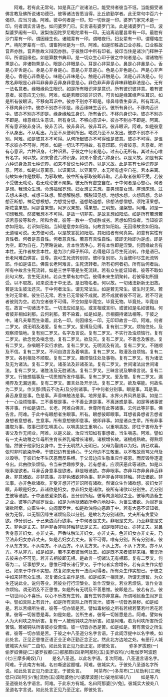 <!-- { "loadSidebar": true } -->
　　阿难。若有此无常句。如是真正广说诸法已。能受持者彼当不诳。当能摄受诸佛言教及佛所说诸功德已。彼等诸法皆悉当得。比丘欲勤学者。此无常句中百六十偈印。应当习诵。阿难。彼中何者是一印。知一切世是一印。婆罗门家咒术是一印。何者谓实言语也。如问婆罗门已。实言语有婆罗门法。此是诸婆罗门一印。波梨婆罗阇有一印。波梨佉因陀罗尼乾陀辈有一印。无谄离谄瞿昙辈有一印。最胜有沙门辈有一印。谓因缘生也。诸贼辈有一印。谓暗夜行。妇女辈有一印。谓璎珞庄严。栴陀罗辈有一印。谓畜狗吠是为一印。阿难。如是印胜故口业亦胜。口业胜故音声亦胜。音声胜故义辩因亦胜。于彼胜印中所有印者。彼印当住是诸沙门释种子印。所谓因缘也。如是算数书典印。是一切众生心印于彼之中何者是心。谓诸物所熏是心。非诸物熏是心。眼是心非眼是心。耳是心非耳是心。鼻是心非鼻是心。舌是心非舌是心。身是心非身是心。意是心非意是心。色是心非色是心。声是心非声是心。香是心非香是心。味是心非味是心。触是心非触是心。法是心非法是心。何故名非眼是心非耳非鼻非舌非身非意是心。非色非声非香非味非触非法是心。无有一法名意者。缘眼缘色生眼识。如是所有眼识非是意识。所有彼识彼非意。若有彼意者。彼意应无分别。阿难。如是若眼识彼非识界。可言如是缘耳缘声生耳识。如是所有彼眼识。不移向耳识中。彼亦不别亦不即是。缘鼻缘香生鼻识。所有耳识。不移向鼻识中。彼亦不别亦不即是。缘舌缘味生舌识。彼所有鼻识。不移向舌识中。彼亦不别亦不即是。缘身缘触生身识。所有舌识。不移向身识中。彼亦不别亦不即是。缘意缘法生意识。所有身识。不移向意识中。彼亦不别亦不即是。阿离。所有意识彼非身识。彼非舌识。彼非鼻识。彼非耳识。彼非眼识。阿难。如是彼意不从身出。不从毛出。乃至不从便利所出。略说乃至不从发出。彼亦不别亦不不别。阿难。如是彼意本不可得。从何所起彼亦不可得谁是彼意。彼亦不可得。是谁不求彼亦不可得。阿难。如是一切法不可得故。有意印耶。何者彼意。言意者。所有心意识。六种识身。七种识界。于彼之中何者是心。过去心无所有。其过去心唯有名字。何以故。如来曾说六种识身。如来不曾说六种身识。以是义故。如是有实六种识身及意七种识界。如来不曾说七种识界。以是义故。此是实有七种识界是意。阿难。如是以意离意。以识离识。以界离界。本无所有虚空自在。若本来离。何故如来作是数耶。为邪取故。彼中所有邪取彼即非取。若非取者彼即不受。若彼不受彼无戏论。若无戏论彼不聚集。彼无所有虚空自在。于中何者是心想心。何者是想。我想众生想。命想福伽罗想。妇女想丈夫想。童男想童女想。座想床想。过去想未来想。戒想三昧想。智想解脱想。解脱知见想。地想水想。火想风想。念处想正断想。神足想根想。力想觉分想。道想助道想。佛想法想僧想。须陀洹果想。斯陀含果想。阿那含果想。阿罗汉果想。得果想。三明想。涅槃想。阿难。如是一切想我想。然彼我想本不可得。是故一切非实。是故言想如阳焰。如是所有若想若识若意彼等和合。所和合者。彼等一数中一切或胜或劣。若想如阳焰者。当知彼识亦如阳焰。若识如阳焰。当知是意亦如阳焰。何故言如阳焰。无因缘故言如阳焰。无道理可说。无方便可说。以是故言犹如阳焰。其阳焰者有何真实。如意有实性有真性者。何者是意自性。何者意真性。若意有真性自性。彼即无物即为是虚。即是为空。即为自在。乃至略说故。言本性清净心。若有本性即是涅槃。何因缘故言有本性。无作者故言本性。是为沙门释子所印。若得是印当尽生死流转。作是语已。长老阿难白佛言。世尊。岂可生死流转别耶。彼印复别耶。为当彼印尽生死流转耶。作如是语已。佛告长老阿难言。生死流转者。所有初何者初。所有后何者后。所有中故言生死流转。如是三世平等是生死流转。若有众生能证知者。彼等不取如此句义故。言生死流转。若众生辈有初中后。彼得未来生阴聚转。若彼等初所摄受。以不取故。如来说法于中无法。是旧物名者。何以故。一切诸法新新无旧故。若是法生彼法还灭。于中何者法生。谓无常法生。如是若无常生。彼生时无常。若生时无常者。彼生已无常。若生已无常彼不成就。若不成就者彼不可说。若不可说者彼则为空。若为空者彼不可得。不空如是毕竟空。毕竟无物。毕竟处。毕竟自在。故言一切诸法不生。一切法应如是见。或言相或言印。或彼如是名如彼相。何者彼非相如刹那。云何刹那。若不染着。如是如是。示相摄持诸法相等。于彼之中。诸凡夫辈而生染着。此名一印。何因缘名一印。无印印故言一印。阿难。何者二罗叉。谓无明及渴爱。复有二罗叉。爱缚及见缚。复有别二罗叉。烦恼住处。及观察烦恼地。复有别二罗叉。名字及言说。复有二罗叉。不实行及浊烦恼行。复有二罗叉。欲念觉及嗔念觉。复有二罗叉。欲及灭。复有二罗叉。不善念及懈怠。复有二罗叉。杂嗔眠不实行求欲。复有二罗叉。无明流及有流。复有二罗叉。不随顺及不信。复有二罗叉。不问自浪言及着嗔恚。复有二罗叉。取漫及自烦恼。复有二罗叉。各别相及不顺取。复有二罗叉。趣烦恼住处及事物。复有二罗叉。有为诸法及无为诸法。复有二罗叉。诸圣法及非诸圣法。复有二罗叉。世间诸法出世间诸法。复有二罗叉。诸胜法及无胜诸法。复有二罗叉。三昧言说及攀缘言说。复有二罗叉。行施想福事及一切思惟所发作福事。复有二罗叉。爱及憎。复有二罗叉。漏境界及无漏远离。复有二罗叉。置言处及开示法。复有二罗叉。欲及堪能。何故名为二罗叉。作叉那(隋云不功夫)及分别诸事。于中何者分别事。眼是事。耳是事。鼻舌身意是事。色是事。声香味触法是事。地界是事。水界火界风界是事。如是二十一心浊烦恼事。三不善根是事。十不善业道是事。不离迷惑是事。如是等诸事彼等非事。作如是语已。长老。阿难白佛言。世尊所有此等诸事。云何此等非事。佛告言。阿难。于此中有眼想者生眼事。所有。眼想彼即眼事。耳想者鼻想者舌想者身想者意想者。生意事。所有意想彼即意事。彼即非事。如是诸众生辈。所有非事摄取为事。取事已即生嗔恚心。以嗔恚故生重嗔心。以重嗔恚故。即住于害母及于害父及作无间业。阿难。以是义故。汝应当知如有事想者。当生嗔恚。阿难。譬如有一丈夫幼稚之年母所生育长养乳哺增长诸根。诸根增长故。诸根成熟故。得熟烦恼。然彼于他家妇女身中。生于无明然入无明已。父母为娶纳以为妇。纳已欢喜。依时非时欲染所牵。于彼妇边有爱缚心。于父母边不生敬重。以不敬故而骂父母及以毁辱。于彼妇女不生厌恶而反系缚。于父母边应生敬重应作报恩。而反毁辱逐遣令出。此由欲染烦恼。令当来世趣修罗身。若有想者。应须厌恶此等诸欲。如是以眼事是欲者。耳鼻舌身意事是欲者。非是眼诸欲。亦非眼事。亦非耳亦非鼻非舌非身。非意诸欲。亦非意事。亦非色诸欲非色事。非声非香非味非触。非法诸欲。非法事。亦非色欲诸欲。非受非想非行非识所有诸欲。然诸众生作诸欲想。彼妇女非眼。非眼是妇女。非诸欲是妇女。亦非妇女是诸欲。彼所有诸欲以分别生。若分别生彼等诸欲。于中迷惑爱染执着。恶分别所起。彼等向造地狱之业。彼等向造畜生之业。彼等向造阎罗世业。如是为地狱诸欲所牵向地狱中。为畜生诸欲。为阎罗世诸欲所牵。向畜生中。向阎摩罗世。如是欲浊将向恶趣于中。若有大恶不证知者。彼为无智。以无智因缘生诸烦恼及以分别。是故名为分别诸欲。丈夫所有贪爱染欲。作分别已。于己亲边而行欲事。于中何者是丈夫。非眼是丈夫。乃至非意是丈夫。非色是丈夫。非声非香非味非触非法是丈夫。如是眼非妇女。亦非丈夫。耳鼻舌身意非妇女。亦非丈夫。声香味触法非妇女。亦非丈夫。色非妇女亦非丈夫。乃至法非妇女亦非丈夫。如是若妇女若丈夫。皆不可得。唯有分别。所有分别者。彼不从东方来。不从南方。不从西方。不从北方来。不从上方。不从下方来。亦不从方。不从非方。如是如是。若不来者彼当何处去。如是既不来者彼非来相。若无所去彼来亦不可见。若非去相彼即无相。是故言一切诸法无有相耶。复有二罗叉。何等为二。证事想罗叉。思惟已增长诸行罗叉。于中何者实舍增长。若有众生作实想已。如来于中作不实想。然复如来无有一法而可得者。所有众生作实想已。于彼之中如来非有众生想。况复诸众生辈作是想。如是如来一相具足。所谓无想智。为众生还说此业。说何等业。若彼业行行涅槃业。谁作涅槃业。若业若烦恼。谁作业谁作烦恼。谓无明及不正思惟。如是所有无明及不善思惟。彼即是苦。彼若有苦。彼一切世间心不喜乐。以心不乐故有生转。虽有生转亦非意喜。所谓地狱畜生阎罗世中。譬如粪除上有粪汁。如是所有粪除上所有粪汁。彼等一切皆悉臭秽。如是如是。若以苦缘所生者。彼等一切亦皆是苦。譬如毒树彼之所有若根若茎若叶若花若果。彼等一切皆悉是毒。如是如是。苦所生者。彼等一切皆悉是苦。阿难。譬如有人为大利呋之所斫害。复有一人被他钝呋之所斫害。如是阿难。若为利呋所害所受苦恼。若被钝呋所害彼亦受苦恼。彼一切皆亦悉是苦。如是如是。若有苦受之所生者。彼等一切亦皆是苦。于彼之中八圣道分名字言语。于此阎浮提中以名字唤。如此处言。正见正思惟正语正业正命正勤正念正定。然此北方边地之处。有恶行人城彼城实大纵广二由旬。如此处言正见乃至正定。即彼处言。
　　弥多罗拔题(一)偷罗奴佛提(二)婆罗拔都(三)那那颇(四)斯呵那陀(五)奚罗奴呜(六)毗伽罗呵波题(七)三摩多阐奴(八)
　　是名八圣道。以此名字语。复次阿难。八圣道言语名字。阿难。于此南方有城。名曰嘶途娑题嚧。阿难。彼城实大。于彼处八圣道名字所说。如此处言正见乃至正定。于彼处言。
　　阿茶布(一)多茶布(二)尼劫利(三)毗低只(四)阿[少/兔]流他(五)波毗婆他(六)婆摩波题(七)娑地尼嗟(八)
　　如是等八圣道彼处名字语言。阿难。于此东方有城。名曰阿那婆[少/兔]。彼城实大彼处八圣道名字言说。如此处言正见乃至正定。即彼处言。
